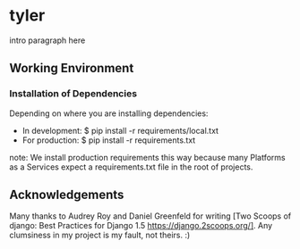 # tyler

intro paragraph here

## Working Environment

### Installation of Dependencies

Depending on where you are installing dependencies:

* In development:
        $ pip install -r requirements/local.txt
* For production:
        $ pip install -r requirements.txt

note: We install production requirements this way because many Platforms as
a Services expect a requirements.txt file in the root of projects.

## Acknowledgements

Many thanks to Audrey Roy and Daniel Greenfeld for writing [Two Scoops of
django: Best Practices for Django 1.5 https://django.2scoops.org/]. Any
clumsiness in my project is my fault, not theirs. :)

